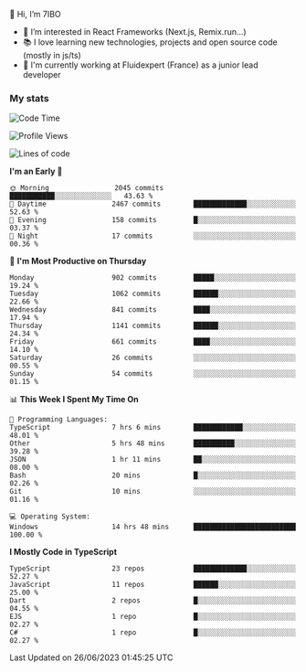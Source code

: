 👋 Hi, I’m 7IBO

- 👀 I’m interested in React Frameworks (Next.js, Remix.run...)
- 📚 I love learning new technologies, projects and open source code (mostly in js/ts)
- 💼 I'm currently working at Fluidexpert (France) as a junior lead developer

### My stats
<!--START_SECTION:waka-->
![Code Time](http://img.shields.io/badge/Code%20Time-45%20hrs%2057%20mins-blue)

![Profile Views](http://img.shields.io/badge/Profile%20Views-0-blue)

![Lines of code](https://img.shields.io/badge/From%20Hello%20World%20I%27ve%20Written-6.5%20million%20lines%20of%20code-blue)

**I'm an Early 🐤** 

```text
🌞 Morning                2045 commits        ███████████░░░░░░░░░░░░░░   43.63 % 
🌆 Daytime                2467 commits        █████████████░░░░░░░░░░░░   52.63 % 
🌃 Evening                158 commits         █░░░░░░░░░░░░░░░░░░░░░░░░   03.37 % 
🌙 Night                  17 commits          ░░░░░░░░░░░░░░░░░░░░░░░░░   00.36 % 
```
📅 **I'm Most Productive on Thursday** 

```text
Monday                   902 commits         █████░░░░░░░░░░░░░░░░░░░░   19.24 % 
Tuesday                  1062 commits        ██████░░░░░░░░░░░░░░░░░░░   22.66 % 
Wednesday                841 commits         ████░░░░░░░░░░░░░░░░░░░░░   17.94 % 
Thursday                 1141 commits        ██████░░░░░░░░░░░░░░░░░░░   24.34 % 
Friday                   661 commits         ████░░░░░░░░░░░░░░░░░░░░░   14.10 % 
Saturday                 26 commits          ░░░░░░░░░░░░░░░░░░░░░░░░░   00.55 % 
Sunday                   54 commits          ░░░░░░░░░░░░░░░░░░░░░░░░░   01.15 % 
```


📊 **This Week I Spent My Time On** 

```text
💬 Programming Languages: 
TypeScript               7 hrs 6 mins        ████████████░░░░░░░░░░░░░   48.01 % 
Other                    5 hrs 48 mins       ██████████░░░░░░░░░░░░░░░   39.28 % 
JSON                     1 hr 11 mins        ██░░░░░░░░░░░░░░░░░░░░░░░   08.00 % 
Bash                     20 mins             █░░░░░░░░░░░░░░░░░░░░░░░░   02.26 % 
Git                      10 mins             ░░░░░░░░░░░░░░░░░░░░░░░░░   01.16 % 

💻 Operating System: 
Windows                  14 hrs 48 mins      █████████████████████████   100.00 % 
```

**I Mostly Code in TypeScript** 

```text
TypeScript               23 repos            █████████████░░░░░░░░░░░░   52.27 % 
JavaScript               11 repos            ██████░░░░░░░░░░░░░░░░░░░   25.00 % 
Dart                     2 repos             █░░░░░░░░░░░░░░░░░░░░░░░░   04.55 % 
EJS                      1 repo              █░░░░░░░░░░░░░░░░░░░░░░░░   02.27 % 
C#                       1 repo              █░░░░░░░░░░░░░░░░░░░░░░░░   02.27 % 
```




 Last Updated on 26/06/2023 01:45:25 UTC
<!--END_SECTION:waka-->
